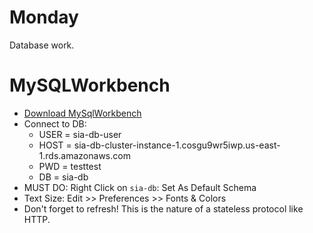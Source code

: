 # Monday
Database work.

# MySQLWorkbench
- [Download MySqlWorkbench](https://dev.mysql.com/downloads/file/?id=506568)
- Connect to DB:
  - USER = sia-db-user
  - HOST = sia-db-cluster-instance-1.cosgu9wr5iwp.us-east-1.rds.amazonaws.com
  - PWD = testtest
  - DB = sia-db
- MUST DO: Right Click on `sia-db`: Set As Default Schema
- Text Size: Edit >> Preferences >> Fonts & Colors
- Don't forget to refresh!  This is the nature of a stateless protocol like HTTP.

